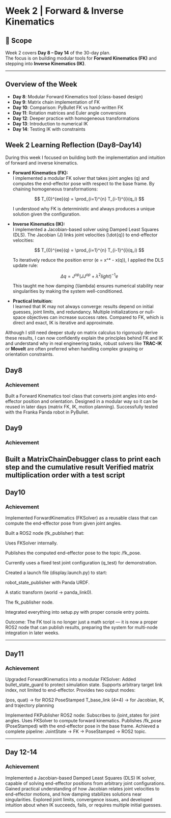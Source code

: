 # Week 2 | Forward & Inverse Kinematics

## 📆 Scope
Week 2 covers **Day 8 – Day 14** of the 30-day plan.  
The focus is on building modular tools for **Forward Kinematics (FK)** and stepping into **Inverse Kinematics (IK)**.

---

## Overview of the Week
- **Day 8**: Modular Forward Kinematics tool (class-based design)
- **Day 9**: Matrix chain implementation of FK
- **Day 10**: Comparison: PyBullet FK vs hand-written FK
- **Day 11**: Rotation matrices and Euler angle conversions
- **Day 12**: Deeper practice with homogeneous transformations
- **Day 13**: Introduction to numerical IK
- **Day 14**: Testing IK with constraints



## Week 2 Learning Reflection (Day8–Day14)

During this week I focused on building both the implementation and intuition of forward and inverse kinematics.

- **Forward Kinematics (FK):**  
  I implemented a modular FK solver that takes joint angles \(q\) and computes the end-effector pose with respect to the base frame. By chaining homogeneous transformations:

  $$
  T_{0}^{ee}(q) = \prod_{i=1}^{n} T_{i-1}^{i}(q_i)
  $$

  I understood why FK is deterministic and always produces a unique solution given the configuration.

- **Inverse Kinematics (IK):**  
  I implemented a Jacobian-based solver using Damped Least Squares (DLS). The Jacobian \(J\) links joint velocities \(\dot{q}\) to end-effector velocities:

  $$
  T_{0}^{ee}(q) = \prod_{i=1}^{n} T_{i-1}^{i}(q_i)
  $$

  To iteratively reduce the position error \(e = x^* - x(q)\), I applied the DLS update rule:

  $$
  \Delta q = J^{	op}\left(JJ^{	op} + \lambda^{2} Iight)^{-1} e
  $$

  This taught me how damping \(\lambda\) ensures numerical stability near singularities by making the system well-conditioned.

- **Practical Intuition:**  
  I learned that IK may not always converge: results depend on initial guesses, joint limits, and redundancy. Multiple initializations or null-space objectives can increase success rates. Compared to FK, which is direct and exact, IK is iterative and approximate.

Although I still need deeper study on matrix calculus to rigorously derive these results, I can now confidently explain the principles behind FK and IK and understand why in real engineering tasks, robust solvers like **TRAC-IK** or **MoveIt** are often preferred when handling complex grasping or orientation constraints.





## Day8

### Achievement

Built a Forward Kinematics tool class that converts joint angles into end-effector position and orientation.
Designed in a modular way so it can be reused in later days (matrix FK, IK, motion planning).
Successfully tested with the Franka Panda robot in PyBullet.


## Day9
### Achievement
Built a MatrixChainDebugger class to print each step and the cumulative result
Verified matrix multiplication order with a test script
---
## Day10
### Achievement
Implemented ForwardKinematics (FKSolver) as a reusable class that can compute the end-effector pose from given joint angles.

Built a ROS2 node (fk_publisher) that:

Uses FKSolver internally.

Publishes the computed end-effector pose to the topic /fk_pose.

Currently uses a fixed test joint configuration (q_test) for demonstration.

Created a launch file (display.launch.py) to start:

robot_state_publisher with Panda URDF.

A static transform (world → panda_link0).

The fk_publisher node.

Integrated everything into setup.py with proper console entry points.

Outcome: The FK tool is no longer just a math script — it is now a proper ROS2 node that can publish results, preparing the system for multi-node integration in later weeks.

---
## Day11
### Achievement

Upgraded ForwardKinematics into a modular FKSolver:
Added bullet_state_guard to protect simulation state.
Supports arbitrary target link index, not limited to end-effector.
Provides two output modes:

(pos, quat) → for ROS2 PoseStamped
T_base_link (4×4) → for Jacobian, IK, and trajectory planning

Implemented FKPublisher ROS2 node:
Subscribes to /joint_states for joint angles.
Uses FKSolver to compute forward kinematics.
Publishes /fk_pose (PoseStamped) with the end-effector pose in the base frame.
Achieved a complete pipeline: JointState → FK → PoseStamped → ROS2 topic.

---
## Day 12-14
### Achievement
Implemented a Jacobian-based Damped Least Squares (DLS) IK solver, capable of solving end-effector positions from arbitrary joint configurations.
Gained practical understanding of how Jacobian relates joint velocities to end-effector motions, and how damping stabilizes solutions near singularities.
Explored joint limits, convergence issues, and developed intuition about when IK succeeds, fails, or requires multiple initial guesses.

---


